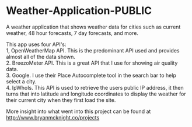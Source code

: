 # Weather-Application-PUBLIC

A weather application that shows weather data for cities such as current weather, 48 hour forecasts, 7 day forecasts, and more.

This app uses four API's: <br>
1, OpenWeatherMap API. This is the predominant API used and provides almost all of the data shown. <br>
2. BreezoMeter API. This is a great API that I use for showing air quality data. <br>
3. Google. I use their Place Autocomplete tool in the search bar to help select a city. <br>
4. IpWhoIs. This API is used to retrieve the users public IP address, it then turns that into latitude and longitude coordinates to display the weather for their current city when they first load the site. <br>

More insight into what went into this project can be found at http://www.bryanmcknight.co/projects

